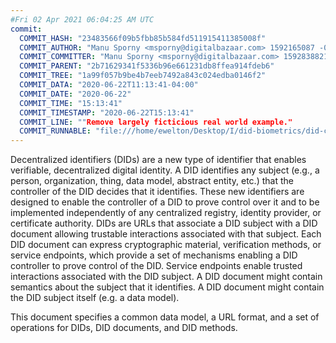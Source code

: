 ```yaml
---
#Fri 02 Apr 2021 06:04:25 AM UTC
commit:
  COMMIT_HASH: "23483566f09b5fbb85b584fd511915411385008f"
  COMMIT_AUTHOR: "Manu Sporny <msporny@digitalbazaar.com> 1592165087 -0400"
  COMMIT_COMMITTER: "Manu Sporny <msporny@digitalbazaar.com> 1592838821 -0400"
  COMMIT_PARENT: "2b71629341f5336b96e661231db8ffea914fdeb6"
  COMMIT_TREE: "1a99f057b9be4b7eeb7492a843c024edba0146f2"
  COMMIT_DATA: "2020-06-22T11:13:41-04:00"
  COMMIT_DATE: "2020-06-22"
  COMMIT_TIME: "15:13:41"
  COMMIT_TIMESTAMP: "2020-06-22T15:13:41"
  COMMIT_LINE: ""Remove largely ficticious real world example."
  COMMIT_RUNNABLE: "file:///home/ewelton/Desktop/I/did-biometrics/did-core-dataset/analysis/gitinfo/23483566f09b5fbb85b584fd511915411385008f/snapshot/index.html"
---
```


<section id="abstract">
<p>
<a>Decentralized identifiers</a> (DIDs) are a new type of identifier that
enables verifiable, decentralized digital identity. A <a>DID</a> identifies any
subject (e.g., a person, organization, thing, data model, abstract entity, etc.)
that the controller of the <a>DID</a> decides that it identifies. These new
identifiers are designed to enable the controller of a <a>DID</a> to prove
control over it and to be implemented independently of any centralized registry,
identity provider, or certificate authority. <a>DID</a>s are URLs that associate
a <a>DID subject</a> with a <a>DID document</a> allowing trustable interactions
associated with that subject. Each <a>DID document</a> can express cryptographic
material, verification methods, or <a>service endpoints</a>, which provide a set
of mechanisms enabling a <a>DID controller</a> to prove control of the
<a>DID</a>. <a>Service endpoints</a> enable trusted interactions associated with
the <a>DID subject</a>. A <a>DID document</a> might contain semantics about the
subject that it identifies. A <a>DID document</a> might contain the <a>DID
subject</a> itself (e.g. a data model).
    </p>
<p>
This document specifies a common data model, a URL format, and a set of
operations for <a>DIDs</a>, <a>DID documents</a>, and <a>DID methods</a>.
    </p>
</section>

